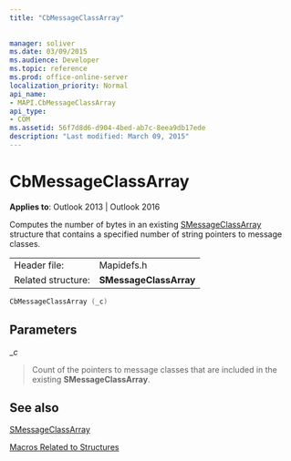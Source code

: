 ```yaml
---
title: "CbMessageClassArray"
 
 
manager: soliver
ms.date: 03/09/2015
ms.audience: Developer
ms.topic: reference
ms.prod: office-online-server
localization_priority: Normal
api_name:
- MAPI.CbMessageClassArray
api_type:
- COM
ms.assetid: 56f7d8d6-d904-4bed-ab7c-8eea9db17ede
description: "Last modified: March 09, 2015"
---
```


# CbMessageClassArray

  
  
**Applies to**: Outlook 2013 | Outlook 2016 
  
Computes the number of bytes in an existing [SMessageClassArray](smessageclassarray.md) structure that contains a specified number of string pointers to message classes. 
  
|||
|:-----|:-----|
|Header file:  <br/> |Mapidefs.h  <br/> |
|Related structure:  <br/> |**SMessageClassArray** <br/> |
   
```cpp
CbMessageClassArray (_c)
```

## Parameters

 __c_
  
> Count of the pointers to message classes that are included in the existing **SMessageClassArray**.
    
## See also



[SMessageClassArray](smessageclassarray.md)


[Macros Related to Structures](macros-related-to-structures.md)

